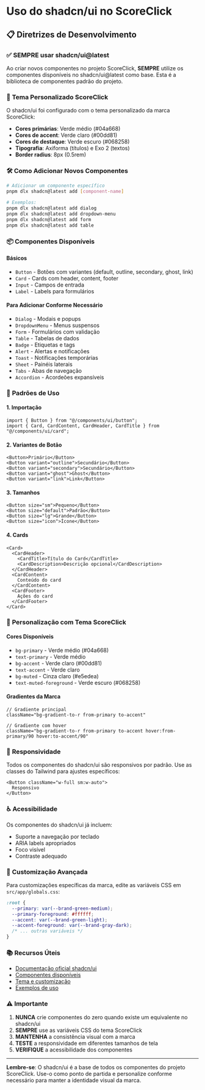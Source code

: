 # Uso do shadcn/ui no ScoreClick

## 📋 Diretrizes de Desenvolvimento

### ✅ **SEMPRE usar shadcn/ui@latest**

Ao criar novos componentes no projeto ScoreClick, **SEMPRE** utilize os componentes disponíveis no shadcn/ui@latest como base. Esta é a biblioteca de componentes padrão do projeto.

### 🎨 **Tema Personalizado ScoreClick**

O shadcn/ui foi configurado com o tema personalizado da marca ScoreClick:

- **Cores primárias**: Verde médio (#04a668)
- **Cores de accent**: Verde claro (#00dd81) 
- **Cores de destaque**: Verde escuro (#068258)
- **Tipografia**: Axiforma (títulos) e Exo 2 (textos)
- **Border radius**: 8px (0.5rem)

### 🛠 **Como Adicionar Novos Componentes**

```bash
# Adicionar um componente específico
pnpm dlx shadcn@latest add [component-name]

# Exemplos:
pnpm dlx shadcn@latest add dialog
pnpm dlx shadcn@latest add dropdown-menu
pnpm dlx shadcn@latest add form
pnpm dlx shadcn@latest add table
```

### 📦 **Componentes Disponíveis**

#### Básicos
- `Button` - Botões com variantes (default, outline, secondary, ghost, link)
- `Card` - Cards com header, content, footer
- `Input` - Campos de entrada
- `Label` - Labels para formulários

#### Para Adicionar Conforme Necessário
- `Dialog` - Modais e popups
- `DropdownMenu` - Menus suspensos
- `Form` - Formulários com validação
- `Table` - Tabelas de dados
- `Badge` - Etiquetas e tags
- `Alert` - Alertas e notificações
- `Toast` - Notificações temporárias
- `Sheet` - Painéis laterais
- `Tabs` - Abas de navegação
- `Accordion` - Acordeões expansíveis

### 🎯 **Padrões de Uso**

#### 1. Importação
```tsx
import { Button } from "@/components/ui/button";
import { Card, CardContent, CardHeader, CardTitle } from "@/components/ui/card";
```

#### 2. Variantes de Botão
```tsx
<Button>Primário</Button>
<Button variant="outline">Secundário</Button>
<Button variant="secondary">Secundário</Button>
<Button variant="ghost">Ghost</Button>
<Button variant="link">Link</Button>
```

#### 3. Tamanhos
```tsx
<Button size="sm">Pequeno</Button>
<Button size="default">Padrão</Button>
<Button size="lg">Grande</Button>
<Button size="icon">Ícone</Button>
```

#### 4. Cards
```tsx
<Card>
  <CardHeader>
    <CardTitle>Título do Card</CardTitle>
    <CardDescription>Descrição opcional</CardDescription>
  </CardHeader>
  <CardContent>
    Conteúdo do card
  </CardContent>
  <CardFooter>
    Ações do card
  </CardFooter>
</Card>
```

### 🎨 **Personalização com Tema ScoreClick**

#### Cores Disponíveis
- `bg-primary` - Verde médio (#04a668)
- `text-primary` - Verde médio
- `bg-accent` - Verde claro (#00dd81)
- `text-accent` - Verde claro
- `bg-muted` - Cinza claro (#e5edea)
- `text-muted-foreground` - Verde escuro (#068258)

#### Gradientes da Marca
```tsx
// Gradiente principal
className="bg-gradient-to-r from-primary to-accent"

// Gradiente com hover
className="bg-gradient-to-r from-primary to-accent hover:from-primary/90 hover:to-accent/90"
```

### 📱 **Responsividade**

Todos os componentes do shadcn/ui são responsivos por padrão. Use as classes do Tailwind para ajustes específicos:

```tsx
<Button className="w-full sm:w-auto">
  Responsivo
</Button>
```

### ♿ **Acessibilidade**

Os componentes do shadcn/ui já incluem:
- Suporte a navegação por teclado
- ARIA labels apropriados
- Foco visível
- Contraste adequado

### 🔧 **Customização Avançada**

Para customizações específicas da marca, edite as variáveis CSS em `src/app/globals.css`:

```css
:root {
  --primary: var(--brand-green-medium);
  --primary-foreground: #ffffff;
  --accent: var(--brand-green-light);
  --accent-foreground: var(--brand-gray-dark);
  /* ... outras variáveis */
}
```

### 📚 **Recursos Úteis**

- [Documentação oficial shadcn/ui](https://ui.shadcn.com/)
- [Componentes disponíveis](https://ui.shadcn.com/docs/components)
- [Tema e customização](https://ui.shadcn.com/docs/theming)
- [Exemplos de uso](https://ui.shadcn.com/examples)

### ⚠️ **Importante**

1. **NUNCA** crie componentes do zero quando existe um equivalente no shadcn/ui
2. **SEMPRE** use as variáveis CSS do tema ScoreClick
3. **MANTENHA** a consistência visual com a marca
4. **TESTE** a responsividade em diferentes tamanhos de tela
5. **VERIFIQUE** a acessibilidade dos componentes

---

**Lembre-se**: O shadcn/ui é a base de todos os componentes do projeto ScoreClick. Use-o como ponto de partida e personalize conforme necessário para manter a identidade visual da marca.
